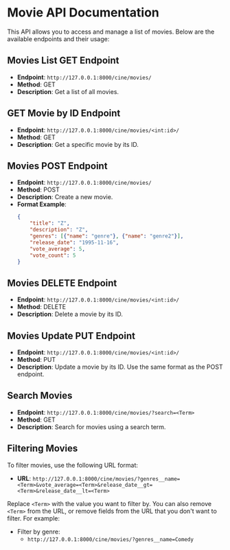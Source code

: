 # Movie API Documentation

This API allows you to access and manage a list of movies. Below are the available endpoints and their usage:

## Movies List GET Endpoint

- **Endpoint**: `http://127.0.0.1:8000/cine/movies/`
- **Method**: GET
- **Description**: Get a list of all movies.

## GET Movie by ID Endpoint

- **Endpoint**: `http://127.0.0.1:8000/cine/movies/<int:id>/`
- **Method**: GET
- **Description**: Get a specific movie by its ID.

## Movies POST Endpoint

- **Endpoint**: `http://127.0.0.1:8000/cine/movies/`
- **Method**: POST
- **Description**: Create a new movie.
- **Format Example**:
  ```json
  {
      "title": "Z",
      "description": "Z",
      "genres": [{"name": "genre"}, {"name": "genre2"}],
      "release_date": "1995-11-16",
      "vote_average": 5,
      "vote_count": 5
  }

## Movies DELETE Endpoint

- **Endpoint**: `http://127.0.0.1:8000/cine/movies/<int:id>/`
- **Method**: DELETE
- **Description**: Delete a movie by its ID.

## Movies Update PUT Endpoint

- **Endpoint**: `http://127.0.0.1:8000/cine/movies/<int:id>/`
- **Method**: PUT
- **Description**: Update a movie by its ID. Use the same format as the POST endpoint.

## Search Movies

- **Endpoint**: `http://127.0.0.1:8000/cine/movies/?search=<Term>`
- **Method**: GET
- **Description**: Search for movies using a search term.

## Filtering Movies

To filter movies, use the following URL format:

- **URL**: `http://127.0.0.1:8000/cine/movies/?genres__name=<Term>&vote_average=<Term>&release_date__gt=<Term>&release_date__lt=<Term>`

Replace `<Term>` with the value you want to filter by. You can also remove `<Term>` from the URL, or remove fields from the URL that you don't want to filter. For example:

- Filter by genre:
  - `http://127.0.0.1:8000/cine/movies/?genres__name=Comedy`
